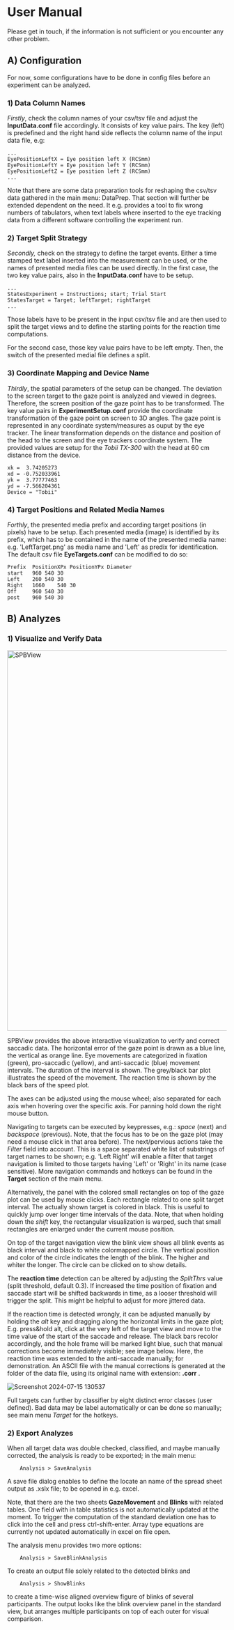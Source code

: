 # User Manual

Please get in touch, if the information is not sufficient or you encounter any other problem.

## A) Configuration

For now, some configurations have to be done in config files before an experiment can be analyzed.

### 1) Data Column Names

_Firstly_, check the column names of your csv/tsv file and adjust the __InputData.conf__ file accordingly. It consists of key value pairs. The key (left) is predefined and the right hand side reflects the column name of the input data file, e.g:
```
...
EyePositionLeftX = Eye position left X (RCSmm)
EyePositionLeftY = Eye position left Y (RCSmm)
EyePositionLeftZ = Eye position left Z (RCSmm)
...
```

Note that there are some data preparation tools for reshaping the csv/tsv data gathered in the main menu: DataPrep. That section will further be extended dependent on the need. It e.g. provides a tool to fix wrong numbers of tabulators, when text labels where inserted to the eye tracking data from a different software controlling the experiment run.

### 2) Target Split Strategy

_Secondly,_ check on the strategy to define the target events. Either a time stamped text label inserted into the measurement can be used, or the names of presented media files can be used directly. In the first case, the two key value pairs, also in the __InputData.conf__ have to be setup. 
```
...
StatesExperiment = Instructions; start; Trial Start
StatesTarget = Target; leftTarget; rightTarget
...
```
Those labels have to be present in the input csv/tsv file and are then used to split the target views and to define the starting points for the reaction time computations.

For the second case, those key value pairs have to be left empty. Then, the switch of the presented medial file defines a split.

### 3) Coordinate Mapping and Device Name

_Thirdly_, the spatial parameters of the setup can be changed. The deviation to the screen target to the gaze point is analyzed and viewed in degrees. Therefore, the screen position of the gaze point has to be transformed. The key value pairs in __ExperimentSetup.conf__ provide the coordinate transformation of the gaze point on screen to 3D angles. The gaze point is represented in any coordinate system/measures as ouput by the eye tracker. The linear transformation depends on the distance and position of the head to the screen and the eye trackers coordinate system. The provided values are setup for the _Tobii TX-300_ with the head at 60 cm distance from the device. 
```
xk =  3.74205273
xd = -0.752033961
yk =  3.77777463
yd = -7.566204361
Device = "Tobii"
```


### 4) Target Positions and Related Media Names

_Forthly_, the presented media prefix and according target positions (in pixels) have to be setup. Each presented media (image) is identified by its prefix, which has to be contained in the name of the presented media name: e.g. 'LeftTarget.png' as media name and 'Left' as predix for identification. The default csv file __EyeTargets.conf__ can be modified to do so:
```
Prefix	PositionXPx	PositionYPx	Diameter
start	960	540	30
Left	260	540	30
Right	1660	540	30
Off 	960	540	30
post	960	540	30
```

## B) Analyzes

### 1) Visualize and Verify Data

<img width="874" alt="SPBView" src="https://github.com/gileoo/SPBView/assets/17740998/e1d3dd0d-e5b6-47a3-9586-5dc1f9679847">

SPBView provides the above interactive visualization to verify and correct saccadic data. The horizontal error of the gaze point is drawn as a blue line, the vertical as orange line. Eye movements are categorized in fixation (green), pro-saccadic (yellow), and anti-saccadic (blue) movement intervals. The duration of the interval is shown. The grey/black bar plot illustrates the speed of the movement. The reaction time is shown by the black bars of the speed plot.

The axes can be adjusted using the mouse wheel; also separated for each axis when hovering over the specific axis. For panning hold down the right mouse button.

Navigating to targets can be executed by keypresses, e.g.: _space_ (next) and _backspace_ (previous). Note, that the focus has to be on the gaze plot (may need a mouse click in that area before). The next/pervious actions take the _Filter_ field into account. This is a space separated white list of substrings of target names to be shown;
e.g. 'Left Right' will enable a filter that target navigation is limited to those targets having 'Left' or 'Right' in its name (case sensitive). More navigation commands and hotkeys can be found in the __Target__ section of the main menu.

Alternatively, the panel with the colored small rectangles on top of the gaze plot can be used by mouse clicks. Each rectangle related to one split target interval. The actually shown target is colored in black. This is useful to quickly jump over longer time intervals of the data. Note, that when holding down the _shift_ key, the rectangular visualization is warped, such that small rectangles are enlarged under the current mouse position.

On top of the target navigation view the blink view shows all blink events as black interval and black to white colormapped circle. The vertical position and color of the circle indicates the length of the blink. The higher and whiter the longer. The circle can be clicked on to show details. 

The __reaction time__ detection can be altered by adjusting the _SplitThrs_ value (split threshold, default 0.3). If increased the time position of fixation and saccade start will be shifted backwards in time, as a looser threshold will trigger the split. This might be helpful to adjust for more jittered data. 

If the reaction time is detected wrongly, it can be adjusted manually by holding the _alt_ key and dragging along the horizontal limits in the gaze plot; E.g. press&hold alt, click at the very left of the target view and move to the time value of the start of the saccade and release. The black bars recolor accordingly, and the hole frame will be marked light blue, such that manual corrections become immediately visible; see image below. Here, the reaction time was extended to the anti-saccade manually; for demonstration. An ASCII file with the manual corrections is generated at the folder of the data file, using its original name with extension: __.corr__ .

![Screenshot 2024-07-15 130537](https://github.com/user-attachments/assets/a4deae60-d36f-4009-a59b-101a3c2ef114)

Full targets can further by classifier by eight distinct error classes (user defined). Bad data may be label automatically or can be done so manually; see main menu _Target_ for the hotkeys.

### 2) Export Analyzes

When all target data was double checked, classified, and maybe manually corrected, the analysis is ready to be exported; in the main menu:
``` 
    Analysis > SaveAnalysis
```
A save file dialog enables to define the locate an name of the spread sheet output as .xslx file; to be opened in e.g. excel.

Note, that there are the two sheets __GazeMovement__ and __Blinks__ with related tables. One field with in table statistics is not automatically updated at the moment. To trigger the computation of the standard deviation one has to click into the cell and press ctrl-shift-enter. Array type equations are currently not updated automatically in excel on file open.

The analysis menu provides two more options:
``` 
    Analysis > SaveBlinkAnalysis
```
To create an output file solely related to the detected blinks and
``` 
    Analysis > ShowBlinks
```
to create a time-wise aligned overview figure of blinks of several participants. The output looks like the blink overview panel in the standard view, but arranges multiple participants on top of each outer for visual comparison.

